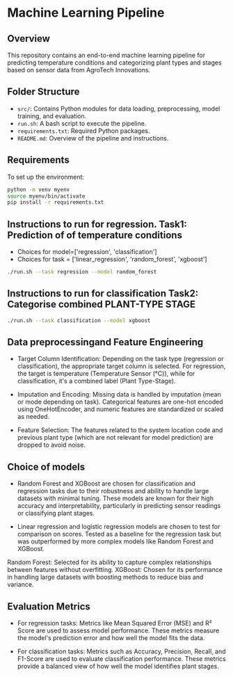 # Machine Learning Pipeline

## Overview
This repository contains an end-to-end machine learning pipeline for predicting temperature conditions and categorizing plant types and stages based on sensor data from AgroTech Innovations.

## Folder Structure
- `src/`: Contains Python modules for data loading, preprocessing, model training, and evaluation.
- `run.sh`: A bash script to execute the pipeline.
- `requirements.txt`: Required Python packages.
- `README.md`: Overview of the pipeline and instructions.

## Requirements
To set up the environment:
```bash
python -m venv myenv
source myenv/bin/activate 
pip install -r requirements.txt
```


## Instructions to run for regression. Task1: Prediction of of temperature conditions
- Choices for model=['regression', 'classification']
- Choices for task = ['linear_regression', 'random_forest', 'xgboost']
```bash 
./run.sh --task regression --model random_forest  
```

## Instructions to run for classification Task2: Categorise combined PLANT-TYPE STAGE
```bash
./run.sh --task classification --model xgboost  
```


## Data preprocessingand Feature Engineering
- Target Column Identification: Depending on the task type (regression or classification), the appropriate target column is selected. For regression, the target is temperature (Temperature Sensor (°C)), while for classification, it's a combined label (Plant Type-Stage).

- Imputation and Encoding: Missing data is handled by imputation (mean or mode depending on task). Categorical features are one-hot encoded using OneHotEncoder, and numeric features are standardized or scaled as needed.

- Feature Selection: The features related to the system location code and previous plant type (which are not relevant for model prediction) are dropped to avoid noise.

## Choice of models
- Random Forest and XGBoost are chosen for classification and regression tasks due to their robustness and ability to handle large datasets with minimal tuning. These models are known for their high accuracy and interpretability, particularly in predicting sensor readings or classifying plant stages.

- Linear regression and logistic regression models are chosen to test for comparison on scores. Tested as a baseline for the regression task but was outperformed by more complex models like Random Forest and XGBoost.

Random Forest: Selected for its ability to capture complex relationships between features without overfitting.
XGBoost: Chosen for its performance in handling large datasets with boosting methods to reduce bias and variance.

## Evaluation Metrics
- For regression tasks: Metrics like Mean Squared Error (MSE) and R² Score are used to assess model performance. These metrics measure the model's prediction error and how well the model fits the data.

- For classification tasks: Metrics such as Accuracy, Precision, Recall, and F1-Score are used to evaluate classification performance. These metrics provide a balanced view of how well the model identifies plant stages.

